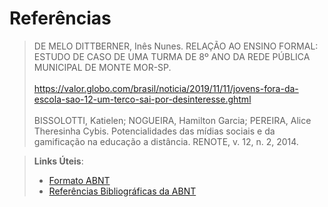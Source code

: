 # Referências

> DE MELO DITTBERNER, Inês Nunes. RELAÇÃO AO ENSINO FORMAL: ESTUDO DE CASO DE UMA TURMA DE 8º ANO DA REDE PÚBLICA MUNICIPAL DE MONTE MOR-SP.<br><br> 
> https://valor.globo.com/brasil/noticia/2019/11/11/jovens-fora-da-escola-sao-12-um-terco-sai-por-desinteresse.ghtml <br><br>
> BISSOLOTTI, Katielen; NOGUEIRA, Hamilton Garcia; PEREIRA, Alice Theresinha Cybis. Potencialidades das mídias sociais e da gamificação na educação a distância. RENOTE, v. 12, n. 2, 2014.


> **Links Úteis**:
> - [Formato ABNT](https://www.normastecnicas.com/abnt/trabalhos-academicos/referencias/)
> - [Referências Bibliográficas da ABNT](https://comunidade.rockcontent.com/referencia-bibliografica-abnt/)
